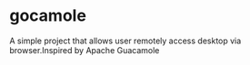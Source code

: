 # gocamole
A simple project that allows user remotely access desktop via browser.Inspired by Apache Guacamole 

